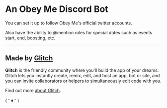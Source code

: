 # An Obey Me Discord Bot

You can set it up to follow Obey Me's official twitter accounts.

Also have the ability to @mention roles for special dates such as events start, end, boosting, etc.

---

## Made by [Glitch](https://glitch.com/)

**Glitch** is the friendly community where you'll build the app of your dreams. Glitch lets you instantly create, remix, edit, and host an app, bot or site, and you can invite collaborators or helpers to simultaneously edit code with you.

Find out more [about Glitch](https://glitch.com/about).

( ᵔ ᴥ ᵔ )
